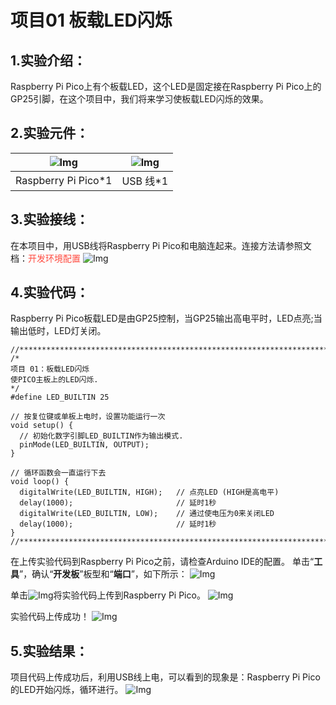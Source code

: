 # 项目01 板载LED闪烁

## 1.实验介绍：
Raspberry Pi Pico上有个板载LED，这个LED是固定接在Raspberry Pi Pico上的GP25引脚，在这个项目中，我们将来学习使板载LED闪烁的效果。

## 2.实验元件：
|![Img](../../media/Pico主板img-20230531131559.png)| ![Img](../../media/USB线img-20230531131614.png) |
| :--: | :--: |
| Raspberry Pi Pico*1 |USB 线*1 |

## 3.实验接线：
在本项目中，用USB线将Raspberry Pi Pico和电脑连起来。连接方法请参照文档：<span style="color: rgb(255, 76, 65);">开发环境配置</span>
![Img](../../media/项目01-实验接线img-20230510173548.png)

## 4.实验代码：
Raspberry Pi Pico板载LED是由GP25控制，当GP25输出高电平时，LED点亮;当输出低时，LED灯关闭。

```
//**********************************************************************
/*
项目 01：板载LED闪烁
使PICO主板上的LED闪烁.
*/
#define LED_BUILTIN 25

// 按复位键或单板上电时，设置功能运行一次
void setup() {
  // 初始化数字引脚LED_BUILTIN作为输出模式.
  pinMode(LED_BUILTIN, OUTPUT);
}

// 循环函数会一直运行下去
void loop() {
  digitalWrite(LED_BUILTIN, HIGH);   // 点亮LED (HIGH是高电平)
  delay(1000);                       // 延时1秒
  digitalWrite(LED_BUILTIN, LOW);    // 通过使电压为0来关闭LED
  delay(1000);                       // 延时1秒
}
//*************************************************************************************

```
在上传实验代码到Raspberry Pi Pico之前，请检查Arduino IDE的配置。
单击“**工具**”，确认“**开发板**”板型和“**端口**”，如下所示：
![Img](../../media/项目01-1img-20230531132905.jpg)

单击![Img](../../media/上传按钮img-20230506095425.png)将实验代码上传到Raspberry Pi Pico。
![Img](../../media/项目01-2img-20230531133117.png)

实验代码上传成功！
![Img](../../media/项目01-3img-20230531133211.png)

## 5.实验结果：
项目代码上传成功后，利用USB线上电，可以看到的现象是：Raspberry Pi Pico的LED开始闪烁，循环进行。
![Img](../../media/项目01-4img-20230506132541.png)

